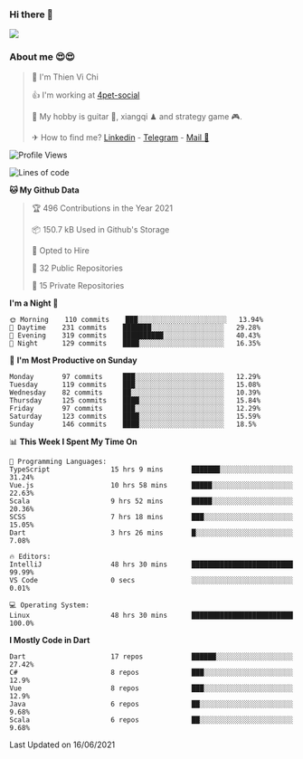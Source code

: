 ### Hi there 👋
![](https://media1.tenor.com/images/9aa4aee77151757a310fcdb4b8fd2a0a/tenor.gif?itemid=12671405)

### About me 😍😍

> 🙎 I'm Thien Vi Chi
> 
> 👍 I'm working at [4pet-social](https://github.com/4pet-social)
>
> 🥞 My hobby is guitar 🎸, xiangqi ♟ and strategy game 🎮.
> 
> ✈ How to find me? [Linkedin](https://www.linkedin.com/in/tvc12/) - [Telegram](https://t.me/yeutham212) - [Mail 📧](mailto:meomeocf98@gmail.com)
> 

<!--START_SECTION:waka-->
![Profile Views](http://img.shields.io/badge/Profile%20Views-1-blue)

![Lines of code](https://img.shields.io/badge/From%20Hello%20World%20I%27ve%20Written-745135%20lines%20of%20code-blue)

**🐱 My Github Data** 

> 🏆 496 Contributions in the Year 2021
 > 
> 📦 150.7 kB Used in Github's Storage 
 > 
> 💼 Opted to Hire
 > 
> 📜 32 Public Repositories 
 > 
> 🔑 15 Private Repositories  
 > 
**I'm a Night 🦉** 

```text
🌞 Morning    110 commits    ███░░░░░░░░░░░░░░░░░░░░░░   13.94% 
🌆 Daytime    231 commits    ███████░░░░░░░░░░░░░░░░░░   29.28% 
🌃 Evening    319 commits    ██████████░░░░░░░░░░░░░░░   40.43% 
🌙 Night      129 commits    ████░░░░░░░░░░░░░░░░░░░░░   16.35%

```
📅 **I'm Most Productive on Sunday** 

```text
Monday       97 commits     ███░░░░░░░░░░░░░░░░░░░░░░   12.29% 
Tuesday      119 commits    ███░░░░░░░░░░░░░░░░░░░░░░   15.08% 
Wednesday    82 commits     ██░░░░░░░░░░░░░░░░░░░░░░░   10.39% 
Thursday     125 commits    ████░░░░░░░░░░░░░░░░░░░░░   15.84% 
Friday       97 commits     ███░░░░░░░░░░░░░░░░░░░░░░   12.29% 
Saturday     123 commits    ████░░░░░░░░░░░░░░░░░░░░░   15.59% 
Sunday       146 commits    ████░░░░░░░░░░░░░░░░░░░░░   18.5%

```


📊 **This Week I Spent My Time On** 

```text
💬 Programming Languages: 
TypeScript               15 hrs 9 mins       ███████░░░░░░░░░░░░░░░░░░   31.24% 
Vue.js                   10 hrs 58 mins      █████░░░░░░░░░░░░░░░░░░░░   22.63% 
Scala                    9 hrs 52 mins       █████░░░░░░░░░░░░░░░░░░░░   20.36% 
SCSS                     7 hrs 18 mins       ███░░░░░░░░░░░░░░░░░░░░░░   15.05% 
Dart                     3 hrs 26 mins       █░░░░░░░░░░░░░░░░░░░░░░░░   7.08%

🔥 Editors: 
IntelliJ                 48 hrs 30 mins      █████████████████████████   99.99% 
VS Code                  0 secs              ░░░░░░░░░░░░░░░░░░░░░░░░░   0.01%

💻 Operating System: 
Linux                    48 hrs 30 mins      █████████████████████████   100.0%

```

**I Mostly Code in Dart** 

```text
Dart                     17 repos            ██████░░░░░░░░░░░░░░░░░░░   27.42% 
C#                       8 repos             ███░░░░░░░░░░░░░░░░░░░░░░   12.9% 
Vue                      8 repos             ███░░░░░░░░░░░░░░░░░░░░░░   12.9% 
Java                     6 repos             ██░░░░░░░░░░░░░░░░░░░░░░░   9.68% 
Scala                    6 repos             ██░░░░░░░░░░░░░░░░░░░░░░░   9.68%

```



 Last Updated on 16/06/2021
<!--END_SECTION:waka-->